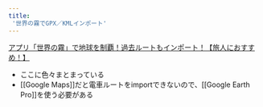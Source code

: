```yaml
---
title:
 '世界の霧でGPX／KMLインポート'
---
```


[アプリ「世界の霧」で地球を制覇！過去ルートもインポート！【旅人におすすめ！】](https://surfgirl38.com/fog-of-world-apps/#i-18)
- ここに色々まとまっている
- [[Google Maps]]だと電車ルートをimportできないので、[[Google Earth Pro]]を使う必要がある
